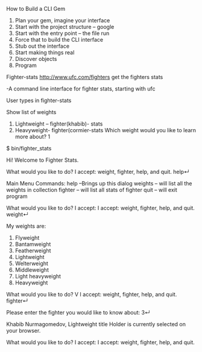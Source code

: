 How to Build a CLI Gem

1.	Plan your gem, imagine your interface
2.	Start with the project structure – google
3.	Start with the entry point – the file run
4.	Force that to build the CLI interface
5.	Stub out the interface
6.	Start making things real
7.	Discover objects
8.	Program

Fighter-stats
http://www.ufc.com/fighters
get the fighters stats

-A command line interface for fighter stats, starting with ufc

User types in  fighter-stats

Show list of weights

1.	Lightweight – fighter(khabib)- stats  
2.	Heavyweight- fighter(cormier-stats
Which weight would you like to learn more about?
1











$ bin/fighter_stats

Hi! Welcome to Fighter Stats.

What would you like to do?
I accept: weight, fighter, help, and quit.
help↵

Main Menu Commands:
	help –Brings up this dialog
	weights – will list all the weights in collection
fighter – will list all stats of fighter
	quit – will exit program

What would you like to do?
I accept: I accept: weight, fighter, help, and quit.
weight↵

My weights are:
1.	Flyweight
2.	Bantamweight
3.	Featherweight
4.	Lightweight
5.	Welterweight
6.	Middleweight
7.	Light heavyweight
8.	Heavyweight

What would you like to do?
V I accept: weight, fighter, help, and quit.
fighter↵

Please enter the fighter you would like to know about:
3↵

Khabib Nurmagomedov, Lightweight title Holder is currently selected on your browser.

What would you like to do?
I accept: I accept: weight, fighter, help, and quit.
